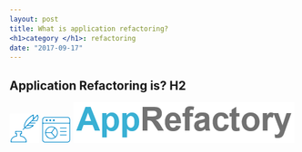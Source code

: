 ```yaml
---
layout: post
title: What is application refactoring?
<h1>category </h1>: refactoring
date: "2017-09-17"
---
```

<h2> Application Refactoring is? H2 </h2>
<img src="images/color-skim.png" />

<img src="images/charts.png" />


<img src="images/apprefactory-logo.png" />